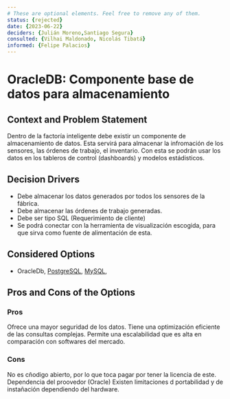 ```yaml
---
# These are optional elements. Feel free to remove any of them.
status: {rejected}
date: {2023-06-22}
deciders: {Julián Moreno,Santiago Segura}
consulted: {Vilhai Maldonado, Nicolás Tibatá}
informed: {Felipe Palacios}
---
```

# OracleDB: Componente base de datos para almacenamiento

## Context and Problem Statement

Dentro de la factoría inteligente debe existir un componente de almacenamiento de datos. Esta servirá para almacenar la infromación de los sensores, las órdenes de trabajo, el inventario. Con esta se podrán usar los datos en los tableros de control (dashboards) y modelos estádisticos. 

<!-- This is an optional element. Feel free to remove. -->
## Decision Drivers

* Debe almacenar los datos generados por todos los sensores de la fábrica. 
* Debe almacenar las órdenes de trabajo generadas. 
* Debe ser tipo SQL (Requerimiento de cliente)
* Se podrá conectar con la herramienta de visualización escogida, para que sirva como fuente de alimentación de esta. 

## Considered Options

* OracleDb, [PostgreSQL](MADR_3_2_1,md), [MySQL](MADR_3_2_2.md),


<!-- This is an optional element. Feel free to remove. -->

## Pros and Cons of the Options

### Pros


Ofrece una mayor seguridad de los datos. 
Tiene una optimización eficiente de las consultas complejas. 
Permite una escalabilidad  que  es alta en comparación con softwares del  mercado. 

### Cons

No es cñodigo abierto, por lo que toca pagar  por tener la licencia de este. 
Dependencia del proovedor (Oracle)
Existen limitaciones d portabilidad y de instañación dependiendo del hardware. 

